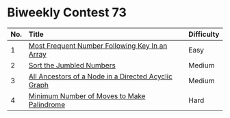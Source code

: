 # Biweekly Contest 73

| No. | Title | Difficulty
|:---|:---|:---|
| 1 | [Most Frequent Number Following Key In an Array](https://leetcode.com/problems/most-frequent-number-following-key-in-an-array/) | Easy
| 2 | [Sort the Jumbled Numbers](https://leetcode.com/problems/sort-the-jumbled-numbers/) | Medium
| 3 | [All Ancestors of a Node in a Directed Acyclic Graph](https://leetcode.com/problems/all-ancestors-of-a-node-in-a-directed-acyclic-graph) | Medium
| 4 | [Minimum Number of Moves to Make Palindrome](https://leetcode.com/problems/minimum-number-of-moves-to-make-palindrome/) | Hard